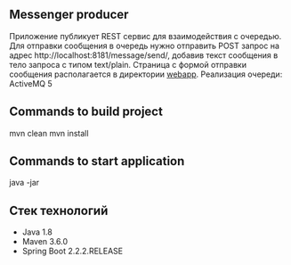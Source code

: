 ## Messenger producer
Приложение публикует REST сервис для взаимодействия с очередью.
Для отправки сообщения в очередь нужно отправить POST запрос на адрес http://localhost:8181/message/send/, добавив текст сообщения в тело запроса с типом text/plain. Страница с формой отправки сообщения располагается в директории [webapp](./src/main/webapp). Реализация очереди: ActiveMQ 5

## Commands to build project
mvn clean
mvn install
## Commands to start application
java -jar

## Стек технологий

* Java 1.8
* Maven 3.6.0 
* Spring Boot 2.2.2.RELEASE
